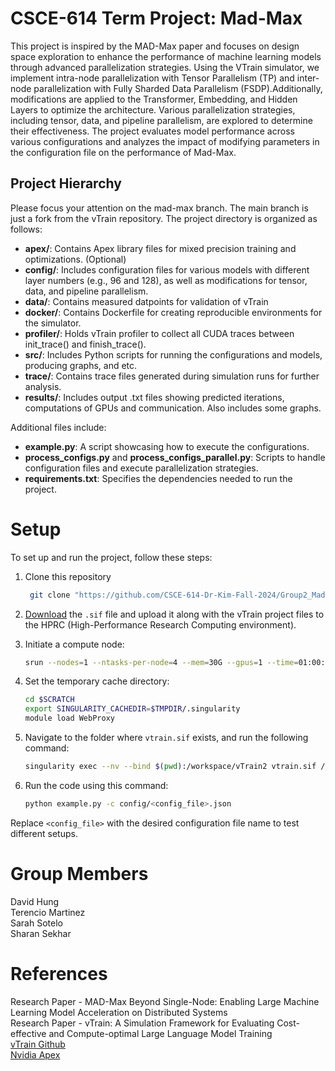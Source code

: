 # CSCE-614 Term Project: Mad-Max

This project is inspired by the MAD-Max paper and focuses on design space exploration to enhance the performance of machine learning models through advanced parallelization strategies. Using the VTrain simulator, we implement intra-node parallelization with Tensor Parallelism (TP) and inter-node parallelization with Fully Sharded Data Parallelism (FSDP).Additionally, modifications are applied to the Transformer, Embedding, and Hidden Layers to optimize the architecture. Various parallelization strategies, including tensor, data, and pipeline parallelism, are explored to determine their effectiveness. The project evaluates model performance across various configurations and analyzes the impact of modifying parameters in the configuration file on the performance of Mad-Max.



## Project Hierarchy

Please focus your attention on the mad-max branch. The main branch is just a fork from the vTrain repository. The project directory is organized as follows:

- **apex/**: Contains Apex library files for mixed precision training and optimizations. (Optional)
- **config/**: Includes configuration files for various models with different layer numbers (e.g., 96 and 128), as well as modifications for tensor, data, and pipeline parallelism.
- **data/**: Contains measured datpoints for validation of vTrain
- **docker/**: Contains Dockerfile for creating reproducible environments for the simulator.
- **profiler/**: Holds vTrain profiler to collect all CUDA traces between init_trace() and finish_trace().
- **src/**: Includes Python scripts for running the configurations and models, producing graphs, and etc.
- **trace/**: Contains trace files generated during simulation runs for further analysis.
- **results/**: Includes output .txt files showing predicted iterations, computations of GPUs and communication. Also includes some graphs.

Additional files include:
- **example.py**: A script showcasing how to execute the configurations.
- **process_configs.py** and **process_configs_parallel.py**: Scripts to handle configuration files and execute parallelization strategies.
- **requirements.txt**: Specifies the dependencies needed to run the project.

# Setup

To set up and run the project, follow these steps:

1. Clone this repository
   ```bash
    git clone "https://github.com/CSCE-614-Dr-Kim-Fall-2024/Group2_Mad-max.git"
   ```

2. [Download](https://drive.google.com/file/d/1NXe5qG41la2uFVsxbTyP714fnfeSyE1l/view?usp=drive_link) the `.sif` file and upload it along with the vTrain project files to the HPRC (High-Performance Research Computing environment).

3. Initiate a compute node:
   ```bash
   srun --nodes=1 --ntasks-per-node=4 --mem=30G --gpus=1 --time=01:00:00 --pty bash -i
   ```

4. Set the temporary cache directory:
   ```bash
   cd $SCRATCH
   export SINGULARITY_CACHEDIR=$TMPDIR/.singularity
   module load WebProxy
   ```

5. Navigate to the folder where `vtrain.sif` exists, and run the following command:
   ```bash
   singularity exec --nv --bind $(pwd):/workspace/vTrain2 vtrain.sif /bin/bash
   ```

6. Run the code using this command:
   ```bash
   python example.py -c config/<config_file>.json
   ```

Replace `<config_file>` with the desired configuration file name to test different setups.



# Group Members 

David	Hung  
Terencio	Martinez  
Sarah	Sotelo  
Sharan	Sekhar

# References
Research Paper -  MAD-Max Beyond Single-Node: Enabling Large Machine Learning Model Acceleration on Distributed Systems  
Research Paper - vTrain: A Simulation Framework for Evaluating Cost-effective and Compute-optimal Large Language Model Training  
[vTrain Github](https://github.com/VIA-Research/vTrain.git)  
[Nvidia Apex](https://github.com/NVIDIA/apex.git)
